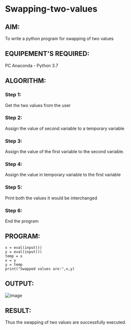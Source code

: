 # Swapping-two-values
## AIM:
To write a python program for swapping of two values

## EQUIPEMENT'S REQUIRED: 
PC
Anaconda - Python 3.7

## ALGORITHM: 
### Step 1:
Get the two values from the user
### Step 2: 
Assign the value of second variable to a temporary variable 
### Step 3: 
Assign the value of the first variable to the second variable.
### Step 4:  
Assign the value in temporary variable to the first variable
### Step 5: 
Print both the values it would be interchanged
### Step 6: 
End the program

## PROGRAM:
```
x = eval(input())
y = eval(input())
temp = x
x = y
y = temp
print("Swapped values are:",x,y)
```

## OUTPUT:
![image](https://github.com/user-attachments/assets/087a36c0-5788-4c88-ae5d-9f9845eb57c5)

## RESULT:
Thus the swapping of two values are successfully executed.
